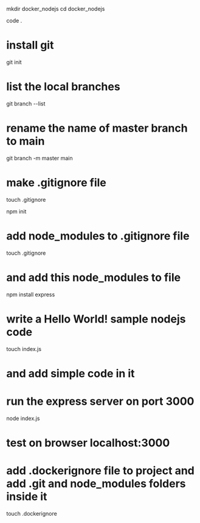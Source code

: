 mkdir docker_nodejs
cd docker_nodejs

code .

# install git
git init

# list the local branches
git branch --list

# rename the name of master branch to main
git branch -m master main

# make .gitignore file
touch .gitignore

npm init

# add node_modules to .gitignore file
touch .gitignore
# and add this node_modules to file

npm install express

# write a Hello World! sample nodejs code
touch index.js
# and add simple code in it

# run the express server on port 3000
node index.js

# test on browser localhost:3000

# add .dockerignore file to project and add .git and node_modules folders inside it
touch .dockerignore


